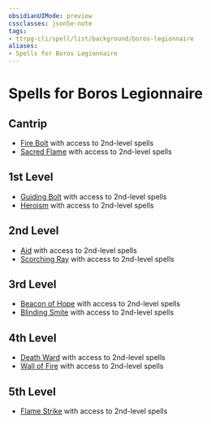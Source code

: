 ```yaml
---
obsidianUIMode: preview
cssclasses: json5e-note
tags:
- ttrpg-cli/spell/list/background/boros-legionnaire
aliases:
- Spells for Boros Legionnaire
---
```

# Spells for Boros Legionnaire

## Cantrip

- [Fire Bolt](Інструменти%20ДМ/CLI/spells/fire-bolt-xphb.md "XPHB") with access to 2nd-level spells
- [Sacred Flame](Інструменти%20ДМ/CLI/spells/sacred-flame-xphb.md "XPHB") with access to 2nd-level spells

## 1st Level

- [Guiding Bolt](Інструменти%20ДМ/CLI/spells/guiding-bolt-xphb.md "XPHB") with access to 2nd-level spells
- [Heroism](Інструменти%20ДМ/CLI/spells/heroism-xphb.md "XPHB") with access to 2nd-level spells

## 2nd Level

- [Aid](Інструменти%20ДМ/CLI/spells/aid-xphb.md "XPHB") with access to 2nd-level spells
- [Scorching Ray](Інструменти%20ДМ/CLI/spells/scorching-ray-xphb.md "XPHB") with access to 2nd-level spells

## 3rd Level

- [Beacon of Hope](Інструменти%20ДМ/CLI/spells/beacon-of-hope-xphb.md "XPHB") with access to 2nd-level spells
- [Blinding Smite](Інструменти%20ДМ/CLI/spells/blinding-smite-xphb.md "XPHB") with access to 2nd-level spells

## 4th Level

- [Death Ward](Інструменти%20ДМ/CLI/spells/death-ward-xphb.md "XPHB") with access to 2nd-level spells
- [Wall of Fire](Інструменти%20ДМ/CLI/spells/wall-of-fire-xphb.md "XPHB") with access to 2nd-level spells

## 5th Level

- [Flame Strike](Інструменти%20ДМ/CLI/spells/flame-strike-xphb.md "XPHB") with access to 2nd-level spells